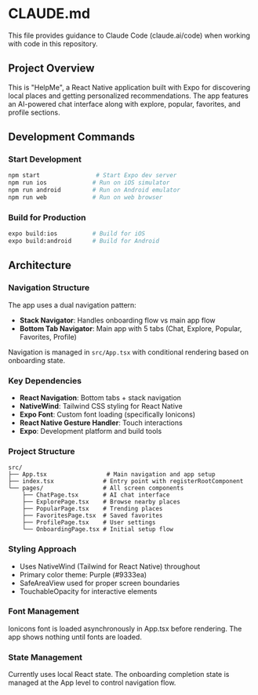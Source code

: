 # CLAUDE.md

This file provides guidance to Claude Code (claude.ai/code) when working with code in this repository.

## Project Overview

This is "HelpMe", a React Native application built with Expo for discovering local places and getting personalized recommendations. The app features an AI-powered chat interface along with explore, popular, favorites, and profile sections.

## Development Commands

### Start Development
```bash
npm start                # Start Expo dev server
npm run ios             # Run on iOS simulator
npm run android         # Run on Android emulator
npm run web             # Run on web browser
```

### Build for Production
```bash
expo build:ios          # Build for iOS
expo build:android      # Build for Android
```

## Architecture

### Navigation Structure
The app uses a dual navigation pattern:
- **Stack Navigator**: Handles onboarding flow vs main app flow
- **Bottom Tab Navigator**: Main app with 5 tabs (Chat, Explore, Popular, Favorites, Profile)

Navigation is managed in `src/App.tsx` with conditional rendering based on onboarding state.

### Key Dependencies
- **React Navigation**: Bottom tabs + stack navigation
- **NativeWind**: Tailwind CSS styling for React Native
- **Expo Font**: Custom font loading (specifically Ionicons)
- **React Native Gesture Handler**: Touch interactions
- **Expo**: Development platform and build tools

### Project Structure
```
src/
├── App.tsx                 # Main navigation and app setup
├── index.tsx              # Entry point with registerRootComponent
└── pages/                 # All screen components
    ├── ChatPage.tsx       # AI chat interface
    ├── ExplorePage.tsx    # Browse nearby places
    ├── PopularPage.tsx    # Trending places
    ├── FavoritesPage.tsx  # Saved favorites
    ├── ProfilePage.tsx    # User settings
    └── OnboardingPage.tsx # Initial setup flow
```

### Styling Approach
- Uses NativeWind (Tailwind for React Native) throughout
- Primary color theme: Purple (#9333ea)
- SafeAreaView used for proper screen boundaries
- TouchableOpacity for interactive elements

### Font Management
Ionicons font is loaded asynchronously in App.tsx before rendering. The app shows nothing until fonts are loaded.

### State Management
Currently uses local React state. The onboarding completion state is managed at the App level to control navigation flow.